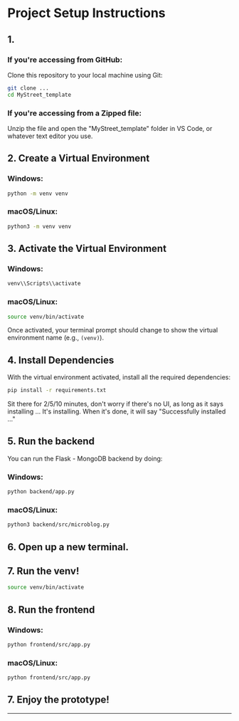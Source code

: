 # Project Setup Instructions

## 1.

### If you're accessing from GitHub:

Clone this repository to your local machine using Git:

```bash
git clone ...
cd MyStreet_template
```

### If you're accessing from a Zipped file:

Unzip the file and open the "MyStreet_template" folder in VS Code, or whatever text editor you use.

## 2. Create a Virtual Environment

### Windows:

```bash
python -m venv venv
```

### macOS/Linux:

```bash
python3 -m venv venv
```

## 3. Activate the Virtual Environment

### Windows:

```bash
venv\\Scripts\\activate
```

### macOS/Linux:

```bash
source venv/bin/activate
```

Once activated, your terminal prompt should change to show the virtual environment name (e.g., `(venv)`).

## 4. Install Dependencies

With the virtual environment activated, install all the required dependencies:

```bash
pip install -r requirements.txt
```

Sit there for 2/5/10 minutes, don't worry if there's no UI, as long as it says installing ... It's installing.
When it's done, it will say "Successfully installed ..."

## 5. Run the backend

You can run the Flask - MongoDB backend by doing:

### Windows:

```bash
python backend/app.py
```

### macOS/Linux:

```bash
python3 backend/src/microblog.py
```

## 6. Open up a new terminal.

## 7. Run the venv!

```bash
source venv/bin/activate
```

## 8. Run the frontend

### Windows:

```bash
python frontend/src/app.py
```

### macOS/Linux:

```bash
python frontend/src/app.py
```

## 7. Enjoy the prototype!

---
